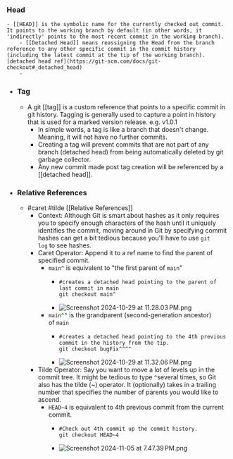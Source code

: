 ### Head
	- [[HEAD]] is the symbolic name for the currently checked out commit. It points to the working branch by default (in other words, it 'indirectly' points to the most recent commit in the working branch).
		- [[Detached Head]] means reassigning the Head from the branch reference to any other specific commit in the commit history (including the latest commit at the tip of the working branch). [detached head ref](https://git-scm.com/docs/git-checkout#_detached_head)
		-
- ### Tag
	- A git [[tag]] is a custom reference that points to a specific commit in git history. Tagging is generally used to capture a point in history that is used for a marked version release. e.g. v1.0.1
		- In simple words, a tag is like a branch that doesn't change. Meaning, it will not have no further commits.
		- Creating a tag will prevent commits that are not part of any branch (detached head) from being automatically deleted by git garbage collector.
		- Any new commit made post tag creation will be referenced by a [[detached head]].
- ### Relative References
	- #caret #tilde [[Relative References]]
		- Context: Although Git is smart about hashes as it only requires you to specify enough characters of the hash until it uniquely identifies the commit, moving around in Git by specifying commit hashes can get a bit tedious because you'll have to use `git log` to see hashes.
		- Caret Operator: Append it to a ref name to find the parent of specified commit.
			- `main^` is equivalent to "the first parent of `main`"
				- ```shell
				  #creates a detached head pointing to the parent of last commit in main
				  git checkout main^
				  ```
				- ![Screenshot 2024-10-29 at 11.28.03 PM.png](../assets/Screenshot_2024-10-29_at_11.28.03 PM_1730224725158_0.png)
			- `main^^` is the grandparent (second-generation ancestor) of `main`
				- ```shell
				  #creates a detached head pointing to the 4th previous commit in the history from the tip.
				  git checkout bugFix^^^^
				  ```
				- ![Screenshot 2024-10-29 at 11.32.06 PM.png](../assets/Screenshot_2024-10-29_at_11.32.06 PM_1730225120234_0.png)
		- Tilde Operator: Say you want to move a lot of levels up in the commit tree. It might be tedious to type `^`several times, so Git also has the tilde (~) operator. It (optionally) takes in a trailing number that specifies the number of parents you would like to ascend.
			- `HEAD~4` is equivalent to 4th previous commit from the current commit.
				- ```shell
				  #Check out 4th commit up the commit history.
				  git checkout HEAD~4
				  ```
				- ![Screenshot 2024-11-05 at 7.47.39 PM.png](../assets/Screenshot_2024-11-05_at_7.47.39 PM_1730816538136_0.png)